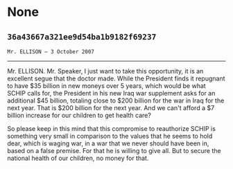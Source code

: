 # None
## `36a43667a321ee9d54ba1b9182f69237`
`Mr. ELLISON — 3 October 2007`

---


Mr. ELLISON. Mr. Speaker, I just want to take this opportunity, it is 
an excellent segue that the doctor made. While the President finds it 
repugnant to have $35 billion in new moneys over 5 years, which would 
be what SCHIP calls for, the President in his new Iraq war supplement 
asks for an additional $45 billion, totaling close to $200 billion for 
the war in Iraq for the next year. That is $200 billion for the next 
year. And we can't afford a $7 billion increase for our children to get 
health care?

So please keep in this mind that this compromise to reauthorize SCHIP 
is something very small in comparison to the values that he seems to 
hold dear, which is waging war, in a war that we never should have been 
in, based on a false premise. For that he is willing to give all. But 
to secure the national health of our children, no money for that.